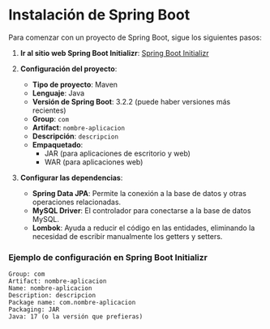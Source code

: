 # Instalación de Spring Boot

Para comenzar con un proyecto de Spring Boot, sigue los siguientes pasos:

1. **Ir al sitio web Spring Boot Initializr**: [Spring Boot Initializr](https://start.spring.io/)

2. **Configuración del proyecto**:
   - **Tipo de proyecto**: Maven
   - **Lenguaje**: Java
   - **Versión de Spring Boot**: 3.2.2 (puede haber versiones más recientes)
   - **Group**: `com`
   - **Artifact**: `nombre-aplicacion`
   - **Descripción**: `descripcion`
   - **Empaquetado**: 
     - JAR (para aplicaciones de escritorio y web)
     - WAR (para aplicaciones web)

3. **Configurar las dependencias**:
   - **Spring Data JPA**: Permite la conexión a la base de datos y otras operaciones relacionadas.
   - **MySQL Driver**: El controlador para conectarse a la base de datos MySQL.
   - **Lombok**: Ayuda a reducir el código en las entidades, eliminando la necesidad de escribir manualmente los getters y setters.

### Ejemplo de configuración en Spring Boot Initializr

```plaintext
Group: com
Artifact: nombre-aplicacion
Name: nombre-aplicacion
Description: descripcion
Package name: com.nombre-aplicacion
Packaging: JAR
Java: 17 (o la versión que prefieras)
